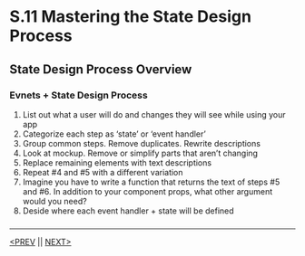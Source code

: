 # S.11 Mastering the State Design Process

## State Design Process Overview

### Evnets + State Design Process

1. List out what a user will do and changes they will see while using your app
2. Categorize each step as ‘state’ or ‘event handler’
3. Group common steps. Remove duplicates. Rewrite descriptions
4. Look at mockup. Remove or simplify parts that aren’t changing
5. Replace remaining elements with text descriptions
6. Repeat #4 and #5 with a different variation
7. Imagine you have to write a function that returns the text of steps #5 and #6. In addition to your component props, what other argument would you need?
8. Deside where each event handler + state will be defined

###

---

[<PREV](./230209.md) || [NEXT>](./230211.md)

